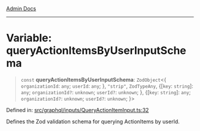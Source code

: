 [Admin Docs](/)

***

# Variable: queryActionItemsByUserInputSchema

> `const` **queryActionItemsByUserInputSchema**: `ZodObject`\<\{ `organizationId`: `any`; `userId`: `any`; \}, `"strip"`, `ZodTypeAny`, \{[`key`: `string`]: `any`; `organizationId?`: `unknown`; `userId?`: `unknown`; \}, \{[`key`: `string`]: `any`; `organizationId?`: `unknown`; `userId?`: `unknown`; \}\>

Defined in: [src/graphql/inputs/QueryActionItemInput.ts:32](https://github.com/gautam-divyanshu/talawa-api/blob/d8a8cac9e6df3a48d2412b7eda7ba90695bb5e35/src/graphql/inputs/QueryActionItemInput.ts#L32)

Defines the Zod validation schema for querying ActionItems by userId.
